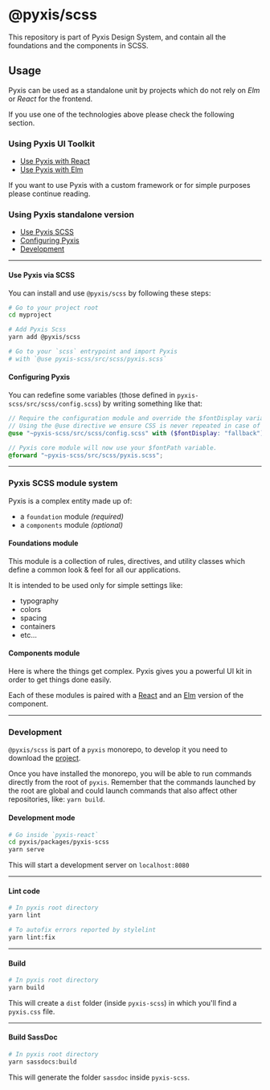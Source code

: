 # @pyxis/scss
This repository is part of Pyxis Design System, and contain all the foundations and the components in SCSS.

## Usage
Pyxis can be used as a standalone unit by projects which do not rely on _Elm_ or _React_ for the frontend.

If you use one of the technologies above please check the following section.

### Using Pyxis UI Toolkit

- [Use Pyxis with React](https://github.com/primait/pyxis/tree/master/packages/pyxis-react)
- [Use Pyxis with Elm](https://github.com/primait/pyxis/tree/master/packages/pyxis-elm)

If you want to use Pyxis with a custom framework or for simple purposes please continue reading.

### Using Pyxis standalone version

- [Use Pyxis SCSS](#use-pyxis-via-scss)
- [Configuring Pyxis](#configuring-pyxis)
- [Development](#development)

---

#### Use Pyxis via SCSS
You can install and use `@pyxis/scss` by following these steps:
```sh
# Go to your project root
cd myproject

# Add Pyxis Scss
yarn add @pyxis/scss

# Go to your `scss` entrypoint and import Pyxis
# with `@use pyxis-scss/src/scss/pyxis.scss`
```

#### Configuring Pyxis

You can redefine some variables (those defined in `pyxis-scss/src/scss/config.scss`) by writing something like that:

```scss
// Require the configuration module and override the $fontDisplay variable.
// Using the @use directive we ensure CSS is never repeated in case of multiple requirements.
@use "~pyxis-scss/src/scss/config.scss" with ($fontDisplay: "fallback");

// Pyxis core module will now use your $fontPath variable.
@forward "~pyxis-scss/src/scss/pyxis.scss";
```

---

### Pyxis SCSS module system

Pyxis is a complex entity made up of:
- a `foundation` module _(required)_
- a `components` module _(optional)_

#### Foundations module
This module is a collection of rules, directives, and utility classes which define a common look & feel for all our applications.

It is intended to be used only for simple settings like:

- typography
- colors
- spacing
- containers
- etc...

#### Components module

Here is where the things get complex. Pyxis gives you a powerful UI kit in order to get things done easily.

Each of these modules is paired with a [React](https://github.com/primait/pyxis/tree/master/packages/pyxis-react) and an [Elm](https://github.com/primait/pyxis/tree/master/packages/pyxis-elm) version of the component.

---

### Development

`@pyxis/scss` is part of a `pyxis` monorepo, to develop it you need to download the [project](https://github.com/primait/pyxis).

Once you have installed the monorepo, you will be able to run commands directly from the root of `pyxis`.
Remember that the commands launched by the root are global and could launch commands that also affect other repositories, like: `yarn build`.

#### Development mode

```sh
# Go inside `pyxis-react`
cd pyxis/packages/pyxis-scss
yarn serve
```
This will start a development server on `localhost:8080`

---

#### Lint code
```sh
# In pyxis root directory
yarn lint

# To autofix errors reported by stylelint
yarn lint:fix
```
---

#### Build
```sh
# In pyxis root directory
yarn build
```

This will create a `dist` folder (inside `pyxis-scss`) in which you'll find a `pyxis.css` file.

---

#### Build SassDoc
```sh
# In pyxis root directory
yarn sassdocs:build
```

This will generate the folder `sassdoc` inside `pyxis-scss`.


